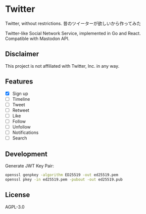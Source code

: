 # Twitter

Twitter, without restrictions. 昔のツイーターが欲しいから作ってみた

Twitter-like Social Network Service, implemented in Go and React.
Compatible with Mastodon API.

## Disclaimer

This project is not affiliated with Twitter, Inc. in any way.

## Features

- [x] Sign up
- [ ] Timeline
- [ ] Tweet
- [ ] Retweet
- [ ] Like
- [ ] Follow
- [ ] Unfollow
- [ ] Notifications
- [ ] Search

## Development

Generate JWT Key Pair:

```bash
openssl genpkey -algorithm ED25519 -out ed25519.pem
openssl pkey -in ed25519.pem -pubout -out ed25519.pub
```

## License

AGPL-3.0
